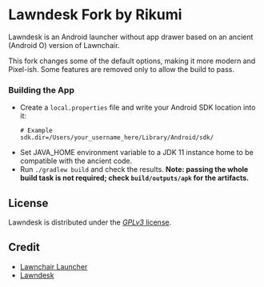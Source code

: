 # Lawndesk Fork by Rikumi

Lawndesk is an Android launcher without app drawer based on an ancient (Android O) version of Lawnchair.

This fork changes some of the default options, making it more modern and Pixel-ish. Some features are removed only to allow the build to pass.

### Building the App
- Create a `local.properties` file and write your Android SDK location into it:
    ```
    # Example
    sdk.dir=/Users/your_username_here/Library/Android/sdk/
    ```
- Set JAVA_HOME environment variable to a JDK 11 instance home to be compatible with the ancient code.
- Run `./gradlew build` and check the results. **Note: passing the whole build task is not required; check `build/outputs/apk` for the artifacts.**

## License
Lawndesk is distributed under the [*GPLv3* license](https://www.gnu.org/licenses/gpl-3.0.en.html).

## Credit
- [Lawnchair Launcher](https://github.com/LawnchairLauncher/Lawnchair)
- [Lawndesk](https://github.com/renzhn/Lawndesk)

